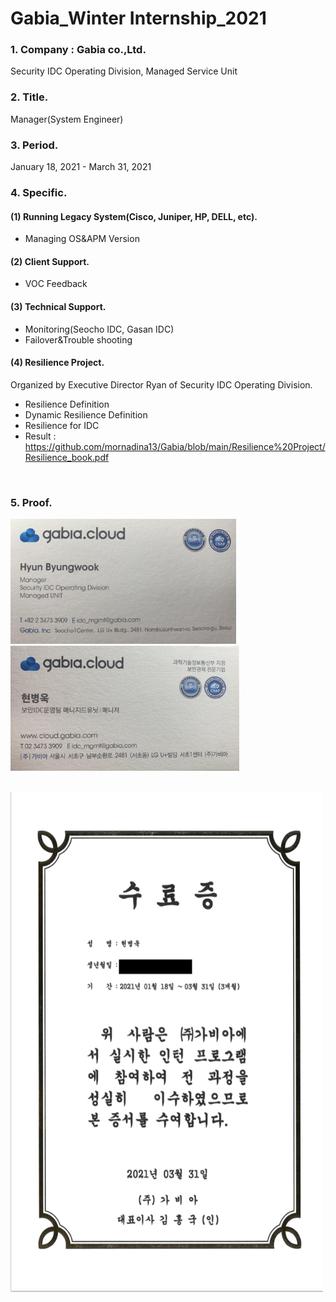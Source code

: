 # Gabia_Winter Internship_2021
### 1. Company : Gabia co.,Ltd.
Security IDC Operating Division, Managed Service Unit
<br>
### 2. Title.
Manager(System Engineer)
<br>
### 3. Period.
January 18, 2021 - March 31, 2021
<br>
### 4. Specific.
#### (1) Running Legacy System(Cisco, Juniper, HP, DELL, etc).
- Managing OS&APM Version
#### (2) Client Support.
- VOC Feedback
#### (3) Technical Support.
- Monitoring(Seocho IDC, Gasan IDC)
- Failover&Trouble shooting
#### (4) Resilience Project.
Organized by Executive Director Ryan of Security IDC Operating Division.
- Resilience Definition
- Dynamic Resilience Definition
- Resilience for IDC<br>
- Result : https://github.com/mornadina13/Gabia/blob/main/Resilience%20Project/Resilience_book.pdf
<br>

### 5. Proof.
<p align="left"><img src="https://github.com/mornadina13/Gabia/blob/main/Certificates/Eng.jpeg" witdh="400" height="200" /><img src="https://github.com/mornadina13/Gabia/blob/main/Certificates/Kor.jpeg" witdh="400" height="200" /></p>
<br>
<img src="https://github.com/mornadina13/Gabia/blob/main/Certificates/Gabia.png" width="500" height="800" />
